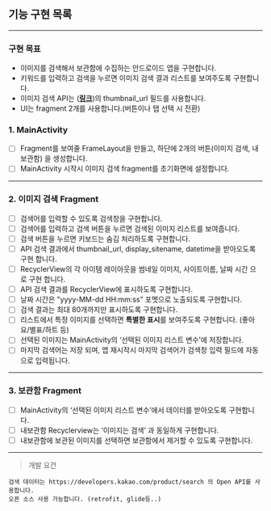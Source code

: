 ## 기능 구현 목록
___

### 구현 목표
- 이미지를 검색해서 보관함에 수집하는 안드로이드 앱을 구현합니다.
- 키워드를 입력하고 검색을 누르면 이미지 검색 결과 리스트를 보여주도록 구현합니다.
- 이미지 검색 API는 ([**링크**](https://developers.kakao.com/docs/latest/ko/daum-search/dev-guide#search-image))의 thumbnail_url 필드를 사용합니다.
- UI는 fragment 2개를 사용합니다.(버튼이나 탭 선택 시 전환)

### 1. MainActivity 
- [ ] Fragment를 보여줄 FrameLayout을 만들고, 하단에 2개의 버튼(이미지 검색, 내보관함) 을 생성합니다.
- [ ] MainActivity 시작시 이미지 검색 fragment를 초기화면에 설정합니다.

___

### 2. 이미지 검색 Fragment
- [ ]  검색어를 입력할 수 있도록 검색창을 구현합니다.
- [ ]  검색어를 입력하고 검색 버튼을 누르면 검색된 이미지 리스트를 보여줍니다.
- [ ]  검색 버튼을 누르면 키보드는 숨김 처리하도록 구현합니다.
- [ ]  API 검색 결과에서 thumbnail_url, display_sitename, datetime을 받아오도록 구현 합니다.
- [ ]  RecyclerView의 각 아이템 레이아웃을 썸네일 이미지, 사이트이름, 날짜 시간 으로 구현 합니다.
- [ ]  API 검색 결과를 RecyclerView에 표시하도록 구현합니다.
- [ ]  날짜 시간은 "yyyy-MM-dd HH:mm:ss” 포멧으로 노출되도록 구현합니다.
- [ ]  검색 결과는 최대 80개까지만 표시하도록 구현합니다.
- [ ]  리스트에서 특정 이미지를 선택하면 **특별한 표시**를 보여주도록 구현합니다. (좋아요/별표/하트 등)
- [ ]  선택된 이미지는 MainActivity의 ‘선택된 이미지 리스트 변수’에 저장합니다.
- [ ]  마지막 검색어는 저장 되며, 앱 재시작시 마지막 검색어가 검색창 입력 필드에 자동으로 입력됩니다.

___

### 3. 보관함 Fragment
- [ ]  MainActivity의 ‘선택된 이미지 리스트 변수’에서 데이터를 받아오도록 구현합니다.
- [ ]  내보관함 Recyclerview는 ‘이미지는 검색’ 과 동일하게 구현합니다.
- [ ]  내보관함에 보관된 이미지를 선택하면 보관함에서 제거할 수 있도록 구현합니다.

___

> 개발 요건
```
검색 데이터는 https://developers.kakao.com/product/search 의 Open API를 사용합니다.
오픈 소스 사용 가능합니다. (retrofit, glide등..)
```